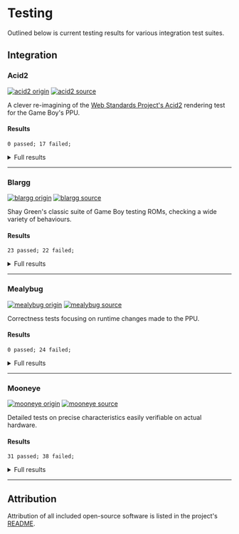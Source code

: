 # Testing

Outlined below is current testing results for various integration test suites.

## Integration

### Acid2

[![acid2 origin][acid2.git.badge]][acid2.git.hyper]
[![acid2 source][acid2.src.badge]][acid2.src.hyper]

A clever re-imagining of the [Web Standards Project's Acid2][wsp.acid2]
rendering test for the Game Boy's PPU.

#### Results

```
0 passed; 17 failed;
```

<details>
  <summary>Full results</summary>

  | Pass | Test                                                |
  |:----:| --------------------------------------------------- |
  |  ❌  | `failure_10_obj_limit`                              |
  |  ❌  | `failure_8x16_obj_tile_index_bit_0`                 |
  |  ❌  | `failure_bg_enable`                                 |
  |  ❌  | `failure_bg_map`                                    |
  |  ❌  | `failure_obj_enable`                                |
  |  ❌  | `failure_obj_horizontal_flip`                       |
  |  ❌  | `failure_obj_palette`                               |
  |  ❌  | `failure_obj_priority_lower_x`                      |
  |  ❌  | `failure_obj_priority_same_x`                       |
  |  ❌  | `failure_obj_size`                                  |
  |  ❌  | `failure_obj_to_bg_priority`                        |
  |  ❌  | `failure_obj_vertical_flip`                         |
  |  ❌  | `failure_tile_sel`                                  |
  |  ❌  | `failure_win_enable`                                |
  |  ❌  | `failure_win_line_counter`                          |
  |  ❌  | `failure_win_map`                                   |
  |  ❌  | `success`                                           |

</details>

---

### Blargg

[![blargg origin][blargg.git.badge]][blargg.git.hyper]
[![blargg source][blargg.src.badge]][blargg.src.hyper]

Shay Green's classic suite of Game Boy testing ROMs, checking a wide variety of
behaviours.

#### Results

```
23 passed; 22 failed;
```

<details>
  <summary>Full results</summary>

  | Pass | Test                                                |
  |:----:| --------------------------------------------------- |
  |  ✅  | `cpu_instrs/cpu_instrs.gb`                          |
  |  ✅  | `cpu_instrs/individual/01-special.gb`               |
  |  ✅  | `cpu_instrs/individual/02-interrupts.gb`            |
  |  ✅  | `cpu_instrs/individual/03-op sp,hl.gb`              |
  |  ✅  | `cpu_instrs/individual/04-op r,imm.gb`              |
  |  ✅  | `cpu_instrs/individual/05-op rp.gb`                 |
  |  ✅  | `cpu_instrs/individual/06-ld r,r.gb`                |
  |  ✅  | `cpu_instrs/individual/07-jr,jp,call,ret,rst.gb`    |
  |  ✅  | `cpu_instrs/individual/08-misc instrs.gb`           |
  |  ✅  | `cpu_instrs/individual/09-op r,r.gb`                |
  |  ✅  | `cpu_instrs/individual/10-bit ops.gb`               |
  |  ✅  | `cpu_instrs/individual/11-op a,(hl).gb`             |
  |  ❌  | `dmg_sound/dmg_sound.gb`                            |
  |  ❌  | `dmg_sound/rom_singles/01-registers.gb`             |
  |  ❌  | `dmg_sound/rom_singles/02-len ctr.gb`               |
  |  ❌  | `dmg_sound/rom_singles/03-trigger.gb`               |
  |  ❌  | `dmg_sound/rom_singles/04-sweep.gb`                 |
  |  ❌  | `dmg_sound/rom_singles/05-sweep details.gb`         |
  |  ❌  | `dmg_sound/rom_singles/06-overflow on trigger.gb`   |
  |  ❌  | `dmg_sound/rom_singles/07-len sweep period sync.gb` |
  |  ❌  | `dmg_sound/rom_singles/08-len ctr during power.gb`  |
  |  ❌  | `dmg_sound/rom_singles/09-wave read while on.gb`    |
  |  ❌  | `dmg_sound/rom_singles/10-wave trigger while on.gb` |
  |  ❌  | `dmg_sound/rom_singles/11-regs after power.gb`      |
  |  ❌  | `dmg_sound/rom_singles/12-wave write while on.gb`   |
  |  ❌  | `halt_bug.gb`                                       |
  |  ✅  | `instr_timing/instr_timing.gb`                      |
  |  ❌  | `interrupt_time/interrupt_time.gb`                  |
  |  ✅  | `mem_timing/individual/01-read_timing.gb`           |
  |  ✅  | `mem_timing/individual/02-write_timing.gb`          |
  |  ✅  | `mem_timing/individual/03-modify_timing.gb`         |
  |  ✅  | `mem_timing/mem_timing.gb`                          |
  |  ✅  | `mem_timing-2/mem_timing.gb`                        |
  |  ✅  | `mem_timing-2/rom_singles/01-read_timing.gb`        |
  |  ✅  | `mem_timing-2/rom_singles/02-write_timing.gb`       |
  |  ✅  | `mem_timing-2/rom_singles/03-modify_timing.gb`      |
  |  ❌  | `oam_bug/oam_bug.gb`                                |
  |  ❌  | `oam_bug/rom_singles/1-lcd_sync.gb`                 |
  |  ❌  | `oam_bug/rom_singles/2-causes.gb`                   |
  |  ✅  | `oam_bug/rom_singles/3-non_causes.gb`               |
  |  ❌  | `oam_bug/rom_singles/4-scanline_timing.gb`          |
  |  ❌  | `oam_bug/rom_singles/5-timing_bug.gb`               |
  |  ✅  | `oam_bug/rom_singles/6-timing_no_bug.gb`            |
  |  ❌  | `oam_bug/rom_singles/7-timing_effect.gb`            |
  |  ❌  | `oam_bug/rom_singles/8-instr_effect.gb`             |

</details>

---

### Mealybug

[![mealybug origin][mealybug.git.badge]][mealybug.git.hyper]
[![mealybug source][mealybug.src.badge]][mealybug.src.hyper]

Correctness tests focusing on runtime changes made to the PPU.

#### Results

```
0 passed; 24 failed;
```

<details>
  <summary>Full results</summary>

  | Pass | Test                                                |
  |:----:| --------------------------------------------------- |
  |  ❌  | `m2_win_en_toggle`                                  |
  |  ❌  | `m3_bgp_change`                                     |
  |  ❌  | `m3_bgp_change_sprites`                             |
  |  ❌  | `m3_lcdc_bg_en_change`                              |
  |  ❌  | `m3_lcdc_bg_map_change`                             |
  |  ❌  | `m3_lcdc_obj_en_change`                             |
  |  ❌  | `m3_lcdc_obj_en_change_variant`                     |
  |  ❌  | `m3_lcdc_obj_size_change`                           |
  |  ❌  | `m3_lcdc_obj_size_change_scx`                       |
  |  ❌  | `m3_lcdc_tile_sel_change`                           |
  |  ❌  | `m3_lcdc_tile_sel_win_change`                       |
  |  ❌  | `m3_lcdc_win_en_change_multiple`                    |
  |  ❌  | `m3_lcdc_win_en_change_multiple_wx`                 |
  |  ❌  | `m3_lcdc_win_map_change`                            |
  |  ❌  | `m3_obp0_change`                                    |
  |  ❌  | `m3_scx_high_5_bits`                                |
  |  ❌  | `m3_scx_low_3_bits`                                 |
  |  ❌  | `m3_scy_change`                                     |
  |  ❌  | `m3_window_timing`                                  |
  |  ❌  | `m3_window_timing_wx_0`                             |
  |  ❌  | `m3_wx_4_change`                                    |
  |  ❌  | `m3_wx_4_change_sprites`                            |
  |  ❌  | `m3_wx_5_change`                                    |
  |  ❌  | `m3_wx_6_change`                                    |

</details>

---

### Mooneye

[![mooneye origin][mooneye.git.badge]][mooneye.git.hyper]
[![mooneye source][mooneye.src.badge]][mooneye.src.hyper]

Detailed tests on precise characteristics easily verifiable on actual hardware.

#### Results

```
31 passed; 38 failed;
```

<details>
  <summary>Full results</summary>

  | Pass | Test                                                |
  |:----:| --------------------------------------------------- |
  |  ❌  | `acceptance/add_sp_e_timing.gb`                     |
  |  ✅  | `acceptance/bits/mem_oam.gb`                        |
  |  ✅  | `acceptance/bits/reg_f.gb`                          |
  |  ❌  | `acceptance/bits/unused_hwio-GS.gb`                 |
  |  ❌  | `acceptance/boot_div-dmg0.gb`                       |
  |  ❌  | `acceptance/boot_div-dmgABCmgb.gb`                  |
  |  ❌  | `acceptance/boot_hwio-dmg0.gb`                      |
  |  ❌  | `acceptance/boot_hwio-dmgABCmgb.gb`                 |
  |  ❌  | `acceptance/boot_regs-dmg0.gb`                      |
  |  ✅  | `acceptance/boot_regs-dmgABC.gb`                    |
  |  ❌  | `acceptance/call_cc_timing.gb`                      |
  |  ❌  | `acceptance/call_cc_timing2.gb`                     |
  |  ❌  | `acceptance/call_timing.gb`                         |
  |  ❌  | `acceptance/call_timing2.gb`                        |
  |  ✅  | `acceptance/di_timing-GS.gb`                        |
  |  ✅  | `acceptance/div_timing.gb`                          |
  |  ✅  | `acceptance/ei_sequence.gb`                         |
  |  ✅  | `acceptance/ei_timing.gb`                           |
  |  ✅  | `acceptance/halt_ime0_ei.gb`                        |
  |  ✅  | `acceptance/halt_ime0_nointr_timing.gb`             |
  |  ✅  | `acceptance/halt_ime1_timing.gb`                    |
  |  ✅  | `acceptance/halt_ime1_timing2-GS.gb`                |
  |  ✅  | `acceptance/if_ie_registers.gb`                     |
  |  ✅  | `acceptance/instr/daa.gb`                           |
  |  ❌  | `acceptance/interrupts/ie_push.gb`                  |
  |  ✅  | `acceptance/intr_timing.gb`                         |
  |  ❌  | `acceptance/jp_cc_timing.gb`                        |
  |  ❌  | `acceptance/jp_timing.gb`                           |
  |  ❌  | `acceptance/ld_hl_sp_e_timing.gb`                   |
  |  ✅  | `acceptance/oam_dma/basic.gb`                       |
  |  ✅  | `acceptance/oam_dma/reg_read.gb`                    |
  |  ❌  | `acceptance/oam_dma_restart.gb`                     |
  |  ✅  | `acceptance/oam_dma/sources-GS.gb`                  |
  |  ❌  | `acceptance/oam_dma_start.gb`                       |
  |  ❌  | `acceptance/oam_dma_timing.gb`                      |
  |  ✅  | `acceptance/pop_timing.gb`                          |
  |  ❌  | `acceptance/ppu/hblank_ly_scx_timing-GS.gb`         |
  |  ✅  | `acceptance/ppu/intr_1_2_timing-GS.gb`              |
  |  ❌  | `acceptance/ppu/intr_2_0_timing.gb`                 |
  |  ❌  | `acceptance/ppu/intr_2_mode0_timing.gb`             |
  |  ❌  | `acceptance/ppu/intr_2_mode0_timing_sprites.gb`     |
  |  ❌  | `acceptance/ppu/intr_2_mode3_timing.gb`             |
  |  ❌  | `acceptance/ppu/intr_2_oam_ok_timing.gb`            |
  |  ❌  | `acceptance/ppu/lcdon_timing-GS.gb`                 |
  |  ❌  | `acceptance/ppu/lcdon_write_timing-GS.gb`           |
  |  ❌  | `acceptance/ppu/stat_irq_blocking.gb`               |
  |  ❌  | `acceptance/ppu/stat_lyc_onoff.gb`                  |
  |  ❌  | `acceptance/ppu/vblank_stat_intr-GS.gb`             |
  |  ❌  | `acceptance/push_timing.gb`                         |
  |  ✅  | `acceptance/rapid_di_ei.gb`                         |
  |  ❌  | `acceptance/ret_cc_timing.gb`                       |
  |  ❌  | `acceptance/ret_timing.gb`                          |
  |  ❌  | `acceptance/reti_intr_timing.gb`                    |
  |  ❌  | `acceptance/reti_timing.gb`                         |
  |  ❌  | `acceptance/rst_timing.gb`                          |
  |  ❌  | `acceptance/serial/boot_sclk_align-dmgABCmgb.gb`    |
  |  ✅  | `acceptance/timer/div_write.gb`                     |
  |  ✅  | `acceptance/timer/rapid_toggle.gb`                  |
  |  ✅  | `acceptance/timer/tim00.gb`                         |
  |  ✅  | `acceptance/timer/tim00_div_trigger.gb`             |
  |  ✅  | `acceptance/timer/tim01.gb`                         |
  |  ✅  | `acceptance/timer/tim01_div_trigger.gb`             |
  |  ✅  | `acceptance/timer/tim10.gb`                         |
  |  ✅  | `acceptance/timer/tim10_div_trigger.gb`             |
  |  ✅  | `acceptance/timer/tim11.gb`                         |
  |  ✅  | `acceptance/timer/tim11_div_trigger.gb`             |
  |  ✅  | `acceptance/timer/tima_reload.gb`                   |
  |  ❌  | `acceptance/timer/tima_write_reloading.gb`          |
  |  ❌  | `acceptance/timer/tma_write_reloading.gb`           |

</details>

---

## Attribution

Attribution of all included open-source software is listed in the project's
[README][attrib].

<!--
  Reference-style links
-->

<!-- Badges -->
[acid2.git.badge]:    https://img.shields.io/badge/acid2-origin-2188a7?logo=github
[acid2.git.hyper]:    https://github.com/mattcurrie/dmg-acid2
[acid2.src.badge]:    https://img.shields.io/badge/acid2-source-a72145?logo=rust
[acid2.src.hyper]:    /tests/acid2.rs
[blargg.git.badge]:   https://img.shields.io/badge/blargg-origin-2188a7?logo=github
[blargg.git.hyper]:   https://github.com/retrio/gb-test-roms
[blargg.src.badge]:   https://img.shields.io/badge/blargg-source-a72145?logo=rust
[blargg.src.hyper]:   /tests/blargg.rs
[mealybug.git.badge]: https://img.shields.io/badge/mealybug-origin-2188a7?logo=github
[mealybug.git.hyper]: https://github.com/mattcurrie/mealybug-tearoom-tests
[mealybug.src.badge]: https://img.shields.io/badge/mealybug-source-a72145?logo=rust
[mealybug.src.hyper]: /tests/mealybug.rs
[mooneye.git.badge]:  https://img.shields.io/badge/mooneye-origin-2188a7?logo=github
[mooneye.git.hyper]:  https://github.com/Gekkio/mooneye-test-suite
[mooneye.src.badge]:  https://img.shields.io/badge/mooneye-source-a72145?logo=rust
[mooneye.src.hyper]:  /tests/mooneye.rs

<!-- Integration -->
[wsp.acid2]: https://webstandards.org/files/acid2/test.html

<!-- Attribution -->
[attrib]: /README.md#attribution
